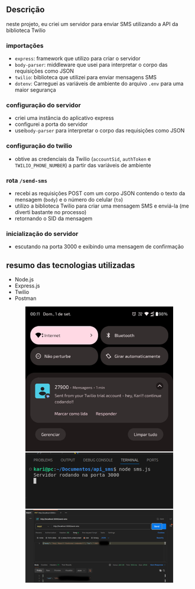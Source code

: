 
## Descrição

neste projeto, eu criei um servidor para enviar SMS utilizando a API da biblioteca Twilio

### importações

- `express`: framework que utilizo para criar o servidor
- `body-parser`: middleware que usei para interpretar o corpo das requisições como JSON
- `twilio`: biblioteca que utilizei para enviar mensagens SMS
- `dotenv`: Carreguei as variáveis de ambiente do arquivo `.env` para uma maior segurança

### configuração do servidor

- criei uma instância do aplicativo express
- configurei a porta do servidor 
- usei`body-parser` para interpretar o corpo das requisições como JSON

### configuração do twilio

- obtive as credenciais da Twilio (`accountSid`, `authToken` e `TWILIO_PHONE_NUMBER`) a partir das variáveis de ambiente

### rota `/send-sms`

- recebi as requisições POST com um corpo JSON contendo o texto da mensagem (`body`) e o número do celular (`to`)
- utilizo a biblioteca Twilio para criar uma mensagem SMS e enviá-la (me diverti bastante no processo)
- retornando o SID da mensagem 

### inicialização do servidor

- escutando na porta 3000 e exibindo uma mensagem de confirmação

## resumo das tecnologias utilizadas

- Node.js
- Express.js
- Twilio
- Postman

<p align="center">
  <img src="img/cel.jpeg" alt="imagem do recebimento do sms" width="400"/>
  <img src="img/image.png" alt="imagem de escuta na porta 3000" width="400"/>
  <img src="img/imagepostman.png" alt="imagem do postman com status 200" width="400"/>
</p>


